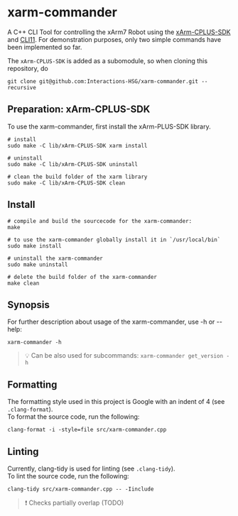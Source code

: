# xarm-commander
A C++ CLI Tool for controlling the xArm7 Robot using the [xArm-CPLUS-SDK](https://github.com/xArm-Developer/xArm-CPLUS-SDK) and [CLI11](https://github.com/CLIUtils/CLI11).
For demonstration purposes, only two simple commands have been implemented so far.

The `xArm-CPLUS-SDK` is added as a subomodule, so when cloning this repository, do
```
git clone git@github.com:Interactions-HSG/xarm-commander.git --recursive
```

## Preparation: xArm-CPLUS-SDK
To use the xarm-commander, first install the xArm-PLUS-SDK library.
```
# install
sudo make -C lib/xArm-CPLUS-SDK xarm install

# uninstall
sudo make -C lib/xArm-CPLUS-SDK uninstall

# clean the build folder of the xarm library
sudo make -C lib/xArm-CPLUS-SDK clean
```

## Install
```
# compile and build the sourcecode for the xarm-commander:
make

# to use the xarm-commander globally install it in `/usr/local/bin`
sudo make install

# uninstall the xarm-commander
sudo make uninstall

# delete the build folder of the xarm-commander
make clean
```

## Synopsis
For further description about usage of the xarm-commander, use -h or --help:
```
xarm-commander -h
```
> :bulb: Can be also used for subcommands: `xarm-commander get_version -h`  

## Formatting
The formatting style used in this project is Google with an indent of 4 (see `.clang-format`).  
To format the source code, run the following:
```
clang-format -i -style=file src/xarm-commander.cpp
```

## Linting
Currently, clang-tidy is used for linting (see `.clang-tidy`).  
To lint the source code, run the following:
```
clang-tidy src/xarm-commander.cpp -- -Iinclude
```
        
> :exclamation: Checks partially overlap (TODO)
